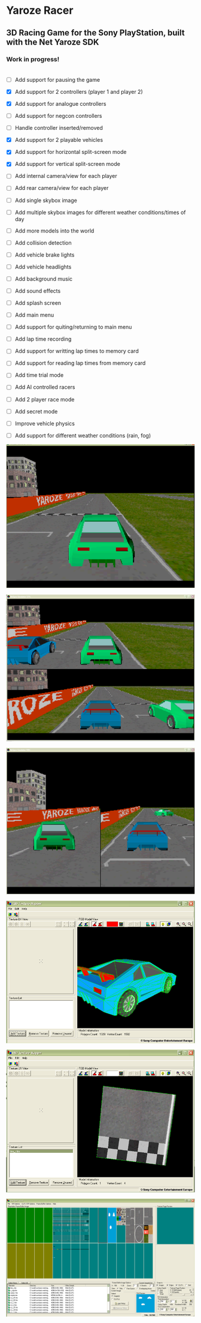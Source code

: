 # Yaroze Racer
## 3D Racing Game for the Sony PlayStation, built with the Net Yaroze SDK<br/>

### Work in progress!<br/><br/>

- [ ] Add support for pausing the game
- [x] Add support for 2 controllers (player 1 and player 2)
- [x] Add support for analogue controllers
- [ ] Add support for negcon controllers
- [ ] Handle controller inserted/removed
- [x] Add support for 2 playable vehicles
- [x] Add support for horizontal split-screen mode
- [x] Add support for vertical split-screen mode
- [ ] Add internal camera/view for each player
- [ ] Add rear camera/view for each player
- [ ] Add single skybox image
- [ ] Add multiple skybox images for different weather conditions/times of day
- [ ] Add more models into the world
- [ ] Add collision detection
- [ ] Add vehicle brake lights
- [ ] Add vehicle headlights
- [ ] Add background music
- [ ] Add sound effects
- [ ] Add splash screen
- [ ] Add main menu
- [ ] Add support for quiting/returning to main menu
- [ ] Add lap time recording
- [ ] Add support for writting lap times to memory card
- [ ] Add support for reading lap times from memory card
- [ ] Add time trial mode
- [ ] Add AI controlled racers
- [ ] Add 2 player race mode
- [ ] Add secret mode
- [ ] Improve vehicle physics
- [ ] Add support for different weather conditions (rain, fog)


![Screenshot](https://raw.githubusercontent.com/logi-26/yaroze-racer/refs/heads/main/screenshots/1-player.bmp)

![Screenshot](https://raw.githubusercontent.com/logi-26/yaroze-racer/refs/heads/main/screenshots/2-player-h.bmp)

![Screenshot](https://raw.githubusercontent.com/logi-26/yaroze-racer/refs/heads/main/screenshots/2-player-v.bmp)

![Screenshot](https://raw.githubusercontent.com/logi-26/yaroze-racer/refs/heads/main/screenshots/car1.bmp)

![Screenshot](https://raw.githubusercontent.com/logi-26/yaroze-racer/refs/heads/main/screenshots/track.bmp)

![Screenshot](https://raw.githubusercontent.com/logi-26/yaroze-racer/refs/heads/main/screenshots/mem-map.bmp)